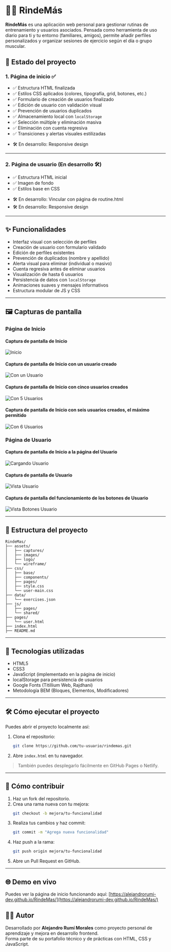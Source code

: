 # 🏋️‍♂️ RindeMás

**RindeMás** es una aplicación web personal para gestionar rutinas de entrenamiento y usuarios asociados. Pensada como herramienta de uso diario para ti y tu entorno (familiares, amigos), permite añadir perfiles personalizados y organizar sesiones de ejercicio según el día o grupo muscular.

## 🚀 Estado del proyecto

### 1. **Página de inicio ✅**

- ✅ Estructura HTML finalizada
- ✅ Estilos CSS aplicados (colores, tipografía, grid, botones, etc.)
- ✅ Formulario de creación de usuarios finalizado
- ✅ Edición de usuario con validación visual
- ✅ Prevención de usuarios duplicados
- ✅ Almacenamiento local con `localStorage`
- ✅ Selección múltiple y eliminación masiva
- ✅ Eliminación con cuenta regresiva
- ✅ Transiciones y alertas visuales estilizadas
+ 🛠️ En desarrollo: Responsive design

---

### 2. **Página de usuario (En desarrollo 🛠️)**

- ✅ Estructura HTML inicial
- ✅ Imagen de fondo
- ✅ Estilos base en CSS
+ 🛠️ En desarrollo: Vincular con página de routine.html
+ 🛠️ En desarrollo: Responsive design

---

## ✨ Funcionalidades

- Interfaz visual con selección de perfiles
- Creación de usuario con formulario validado
- Edición de perfiles existentes
- Prevención de duplicados (nombre y apellido)
- Alerta visual para eliminar (individual o masivo)
- Cuenta regresiva antes de eliminar usuarios
- Visualización de hasta 6 usuarios
- Persistencia de datos con `localStorage`
- Animaciones suaves y mensajes informativos
- Estructura modular de JS y CSS

---

## 🖼️ Capturas de pantalla

### Página de Inicio

#### Captura de pantalla de Inicio
![Inicio](./assets/captures/home/RindeMas-home.png)

#### Captura de pantalla de Inicio con un usuario creado
![Con un Usuario](./assets/captures/home/RindeMas-homeUser1.png)

#### Captura de pantalla de Inicio con cinco usuarios creados
![Con 5 Usuarios](./assets/captures/home/RindeMas-homeUser5.png)

#### Captura de pantalla de Inicio con seis usuarios creados, el máximo permitido
![Con 6 Usuarios](./assets/captures/home/RindeMas-homeUser6.png)

### Página de Usuario

#### Captura de pantalla de Inicio a la página del Usuario
![Cargando Usuario](./assets/captures/user/RindeMas-userLoading.png)

#### Captura de pantalla de Usuario
![Vista Usuario](./assets/captures/user/RindeMas-userPage.png)

#### Captura de pantalla del funcionamiento de los botones de Usuario
![Vista Botones Usuario](./assets/captures/user/RindeMas-userButtons.png)

---

## 📂 Estructura del proyecto

```plaintext
RindeMas/
├── assets/
│   ├── captures/
│   ├── images/
│   ├── logo/
│   └── wireframe/
├── css/
│   ├── base/
│   ├── components/
│   ├── pages/
│   ├── style.css
│   └── user-main.css
├── data/
│   └── exercises.json
├── js/
│   ├── pages/
│   └── shared/
├── pages/
│   └── user.html
├── index.html
├── README.md

```

---

## 🧩 Tecnologías utilizadas

- HTML5
- CSS3
- JavaScript (implementado en la página de inicio)
- localStorage para persistencia de usuarios
- Google Fonts (Titillium Web, Rajdhani)
- Metodología BEM (Bloques, Elementos, Modificadores)

---

## 🛠️ Cómo ejecutar el proyecto

Puedes abrir el proyecto localmente así:

1. Clona el repositorio:
   ```bash
   git clone https://github.com/tu-usuario/rindemas.git
   ```
2. Abre `index.html` en tu navegador.

> También puedes desplegarlo fácilmente en GitHub Pages o Netlify.

---

## 🤝 Cómo contribuir

1. Haz un fork del repositorio.
2. Crea una rama nueva con tu mejora:
   ```bash
   git checkout -b mejora/tu-funcionalidad
   ```
3. Realiza tus cambios y haz commit:
   ```bash
   git commit -m "Agrega nueva funcionalidad"
   ```
4. Haz push a la rama:
   ```bash
   git push origin mejora/tu-funcionalidad
   ```
5. Abre un Pull Request en GitHub.

---

## 🌐 Demo en vivo

Puedes ver la página de inicio funcionando aquí:
[https://alejandrorumi-dev.github.io/RindeMas/](https://alejandrorumi-dev.github.io/RindeMas/)

## 👨‍💻 Autor

Desarrollado por **Alejandro Rumí Morales** como proyecto personal de aprendizaje y mejora en desarrollo frontend.  
Forma parte de su portafolio técnico y de prácticas con HTML, CSS y JavaScript.
